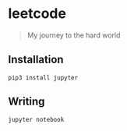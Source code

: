 # leetcode
> My journey to the hard world

## Installation

    pip3 install jupyter

## Writing

    jupyter notebook
